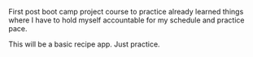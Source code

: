 First post boot camp project course to practice already learned things where I have to hold myself accountable for my schedule and practice pace.

This will be a basic recipe app. Just practice.